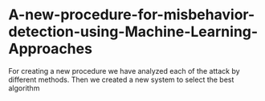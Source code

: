 # A-new-procedure-for-misbehavior-detection-using-Machine-Learning-Approaches

For creating a new procedure we have analyzed each of the attack by different methods.
Then we created a new system to select the best algorithm
